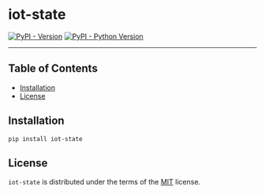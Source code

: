 # iot-state

[![PyPI - Version](https://img.shields.io/pypi/v/iot-state.svg)](https://pypi.org/project/iot-state)
[![PyPI - Python Version](https://img.shields.io/pypi/pyversions/iot-state.svg)](https://pypi.org/project/iot-state)

-----

## Table of Contents

- [Installation](#installation)
- [License](#license)

## Installation

```console
pip install iot-state
```

## License

`iot-state` is distributed under the terms of the [MIT](https://spdx.org/licenses/MIT.html) license.

